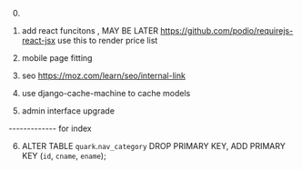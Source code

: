 0. 

1.  add react funcitons , MAY BE LATER 
https://github.com/podio/requirejs-react-jsx
   use this to render price list 

2.  mobile page fitting 


3. seo 
https://moz.com/learn/seo/internal-link


4. use django-cache-machine to cache models 


5. admin interface upgrade

------------- for index 

6. ALTER TABLE `quark`.`nav_category` 
DROP PRIMARY KEY,
ADD PRIMARY KEY (`id`, `cname`, `ename`);
 



